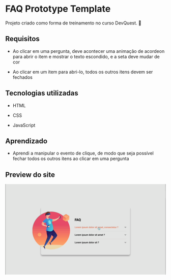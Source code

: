 # FAQ Prototype Template

Projeto criado como forma de treinamento no curso DevQuest. 👾

## Requisitos

- Ao clicar em uma pergunta, deve acontecer
uma animação de acordeon para abrir o item
e mostrar o texto escondido, e a seta deve
mudar de cor

- Ao clicar em um item para abri-lo, todos os
outros itens devem ser fechados

## Tecnologias utilizadas

- HTML

- CSS

- JavaScript

## Aprendizado

- Aprendi a manipular o evento de clique, de modo que seja possível fechar todos os outros itens ao clicar em uma pergunta

## Preview do site

![Preview Gif](./src/images/faq-prototype-template-preview.gif)

